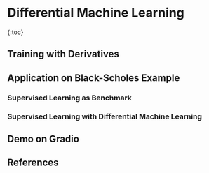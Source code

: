 # Differential Machine Learning

{:toc}

## Training with Derivatives

## Application on Black-Scholes Example

### Supervised Learning as Benchmark

### Supervised Learning with Differential Machine Learning

## Demo on Gradio

## References
